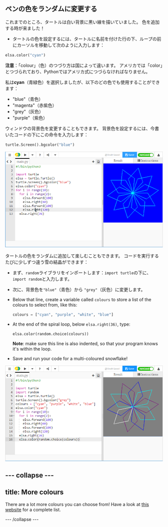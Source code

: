## ペンの色をランダムに変更する

これまでのところ、タートルは白い背景に黒い線を描いていました。 色を追加する時が来ました！

- タートルの色を設定するには、タートルに名前を付けた行の下、ループの前にカーソルを移動して次のように入力します：

```python
elsa.color("cyan")
```

**注意**：「colour」（色）のつづり方は国によって違います。 アメリカでは「color」とつづられており、Pythonではアメリカ式につづらなければなりません。

私は**cyan**（青緑色）を選択しましたが、以下のどの色でも使用することができます：

- "blue"（青色）
- "magenta"（赤紫色）
- "grey"（灰色）
- "purple"（紫色）

ウィンドウの背景色を変更することもできます。 背景色を設定するには、今書いたコードの下にこの命令を入力します：

```python
turtle.Screen().bgcolor("blue")
```

![](images/colour.png)

タートルの色をランダムに追加して楽しむこともできます。 コードを実行するたびに少しずつ違う雪の結晶ができます：

- まず、`random`ライブラリをインポートします：`import turtle`の下に、`import random`と入力します。

- 次に、背景色を`"blue"`（青色）から `"grey"`（灰色）に変更します。

- Below that line, create a variable called `colours` to store a list of the colours to select from, like this:
    
    ```python
    colours = ["cyan", "purple", "white", "blue"]
    ```

- At the end of the spiral loop, below `elsa.right(36)`, type:
    
    ```python
    elsa.color(random.choice(colours))  
    ```
    
    **Note**: make sure this line is also indented, so that your program knows it's within the loop.

- Save and run your code for a multi-coloured snowflake!

![](images/colour-list.png)

## \--- collapse \---

## title: More colours

There are a lot more colours you can choose from! Have a look at [this website](https://wiki.tcl.tk/37701) for a complete list.

\--- /collapse \---